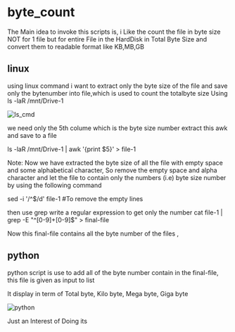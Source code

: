 # byte_count
The Main idea to invoke this scripts is, i Like the count the file in byte size NOT for 1 file but for entire File in the HardDisk in Total Byte Size and convert them to readable format like KB,MB,GB
## linux
using linux command i want to extract only the byte size of the file and save only the bytenumber into file,which is used to count the totalbyte size
Using 
ls -laR /mnt/Drive-1

![ls_cmd](https://user-images.githubusercontent.com/30696072/44015254-c295cd40-9eed-11e8-94c4-ea4bed17c716.jpg)

we need only the 5th colume which is the byte size number extract this awk and save to a file

ls -laR /mnt/Drive-1 | awk '{print $5}' > file-1

Note: Now we have extracted the byte size of all the file with empty space and some alphabetical character, So remove the empty space and alpha character and let the file to contain only the numbers (i.e) byte size number by using the following command

sed -i '/^$/d' file-1   #To remove the empty lines

then use grep write a regular expression to get only the number 
cat file-1 | grep -E "^[0-9]+[0-9]$" > final-file

Now this final-file contains all the byte number of the files , 

## python
python script is use to add all of the byte number contain in the final-file, this file is given as input to list

It display in term of Total byte, Kilo byte, Mega byte, Giga byte

![python](https://user-images.githubusercontent.com/30696072/44015857-3002cc82-9ef0-11e8-9fed-a6278c68ccd1.png)

Just an Interest of Doing its




